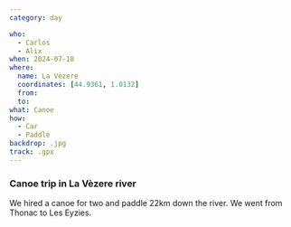 ```yaml
---
category: day

who:
  - Carlos
  - Alix
when: 2024-07-18
where:
  name: La Vèzere
  coordinates: [44.9361, 1.0132]
  from:
  to:
what: Canoe
how:
  - Car
  - Paddle
backdrop: .jpg
track: .gpx
---
```


### Canoe trip in La Vèzere river

We hired a canoe for two and paddle 22km down the river. We went from Thonac to Les Eyzies.